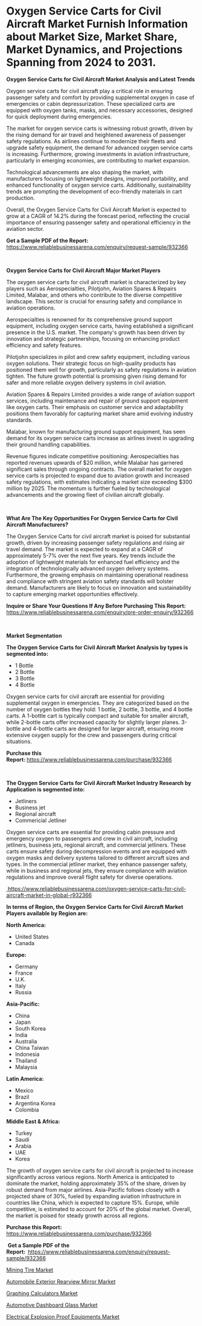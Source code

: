 <p><h1>Oxygen Service Carts for Civil Aircraft Market Furnish Information about Market Size, Market Share, Market Dynamics, and Projections Spanning from 2024 to 2031.</h1></p><p><strong>Oxygen Service Carts for Civil Aircraft Market Analysis and Latest Trends</strong></p>
<p><p>Oxygen service carts for civil aircraft play a critical role in ensuring passenger safety and comfort by providing supplemental oxygen in case of emergencies or cabin depressurization. These specialized carts are equipped with oxygen tanks, masks, and necessary accessories, designed for quick deployment during emergencies. </p><p>The market for oxygen service carts is witnessing robust growth, driven by the rising demand for air travel and heightened awareness of passenger safety regulations. As airlines continue to modernize their fleets and upgrade safety equipment, the demand for advanced oxygen service carts is increasing. Furthermore, growing investments in aviation infrastructure, particularly in emerging economies, are contributing to market expansion. </p><p>Technological advancements are also shaping the market, with manufacturers focusing on lightweight designs, improved portability, and enhanced functionality of oxygen service carts. Additionally, sustainability trends are prompting the development of eco-friendly materials in cart production. </p><p>Overall, the Oxygen Service Carts for Civil Aircraft Market is expected to grow at a CAGR of 14.2% during the forecast period, reflecting the crucial importance of ensuring passenger safety and operational efficiency in the aviation sector.</p></p>
<p><strong>Get a Sample PDF of the Report:&nbsp;</strong> <a href="https://www.reliablebusinessarena.com/enquiry/request-sample/932366">https://www.reliablebusinessarena.com/enquiry/request-sample/932366</a></p>
<p>&nbsp;</p>
<p><strong>Oxygen Service Carts for Civil Aircraft Major Market Players</strong></p>
<p><p>The oxygen service carts for civil aircraft market is characterized by key players such as Aerospecialties, Pilotjohn, Aviation Spares & Repairs Limited, Malabar, and others who contribute to the diverse competitive landscape. This sector is crucial for ensuring safety and compliance in aviation operations.</p><p>Aerospecialties is renowned for its comprehensive ground support equipment, including oxygen service carts, having established a significant presence in the U.S. market. The company's growth has been driven by innovation and strategic partnerships, focusing on enhancing product efficiency and safety features.</p><p>Pilotjohn specializes in pilot and crew safety equipment, including various oxygen solutions. Their strategic focus on high-quality products has positioned them well for growth, particularly as safety regulations in aviation tighten. The future growth potential is promising given rising demand for safer and more reliable oxygen delivery systems in civil aviation.</p><p>Aviation Spares & Repairs Limited provides a wide range of aviation support services, including maintenance and repair of ground support equipment like oxygen carts. Their emphasis on customer service and adaptability positions them favorably for capturing market share amid evolving industry standards.</p><p>Malabar, known for manufacturing ground support equipment, has seen demand for its oxygen service carts increase as airlines invest in upgrading their ground handling capabilities. </p><p>Revenue figures indicate competitive positioning: Aerospecialties has reported revenues upwards of $20 million, while Malabar has garnered significant sales through ongoing contracts. The overall market for oxygen service carts is projected to expand due to aviation growth and increased safety regulations, with estimates indicating a market size exceeding $300 million by 2025. The momentum is further fueled by technological advancements and the growing fleet of civilian aircraft globally.</p></p>
<p>&nbsp;</p>
<p><strong>What Are The Key Opportunities For Oxygen Service Carts for Civil Aircraft Manufacturers?</strong></p>
<p><p>The Oxygen Service Carts for civil aircraft market is poised for substantial growth, driven by increasing passenger safety regulations and rising air travel demand. The market is expected to expand at a CAGR of approximately 5-7% over the next five years. Key trends include the adoption of lightweight materials for enhanced fuel efficiency and the integration of technologically advanced oxygen delivery systems. Furthermore, the growing emphasis on maintaining operational readiness and compliance with stringent aviation safety standards will bolster demand. Manufacturers are likely to focus on innovation and sustainability to capture emerging market opportunities effectively.</p></p>
<p><strong>Inquire or Share Your Questions If Any Before Purchasing This Report:</strong> <a href="https://www.reliablebusinessarena.com/enquiry/pre-order-enquiry/932366">https://www.reliablebusinessarena.com/enquiry/pre-order-enquiry/932366</a></p>
<p>&nbsp;</p>
<p><strong>Market Segmentation</strong></p>
<p><strong>The Oxygen Service Carts for Civil Aircraft Market Analysis by types is segmented into:</strong></p>
<p><ul><li>1 Bottle</li><li>2 Bottle</li><li>3 Bottle</li><li>4 Bottle</li></ul></p>
<p><p>Oxygen service carts for civil aircraft are essential for providing supplemental oxygen in emergencies. They are categorized based on the number of oxygen bottles they hold: 1 bottle, 2 bottle, 3 bottle, and 4 bottle carts. A 1-bottle cart is typically compact and suitable for smaller aircraft, while 2-bottle carts offer increased capacity for slightly larger planes. 3-bottle and 4-bottle carts are designed for larger aircraft, ensuring more extensive oxygen supply for the crew and passengers during critical situations.</p></p>
<p><strong>Purchase this Report:&nbsp;</strong><a href="https://www.reliablebusinessarena.com/purchase/932366">https://www.reliablebusinessarena.com/purchase/932366</a></p>
<p>&nbsp;</p>
<p><strong>The Oxygen Service Carts for Civil Aircraft Market Industry Research by Application is segmented into:</strong></p>
<p><ul><li>Jetliners</li><li>Business jet</li><li>Regional aircraft</li><li>Commericial Jetliner</li></ul></p>
<p><p>Oxygen service carts are essential for providing cabin pressure and emergency oxygen to passengers and crew in civil aircraft, including jetliners, business jets, regional aircraft, and commercial jetliners. These carts ensure safety during decompression events and are equipped with oxygen masks and delivery systems tailored to different aircraft sizes and types. In the commercial jetliner market, they enhance passenger safety, while in business and regional jets, they ensure compliance with aviation regulations and improve overall flight safety for diverse operations.</p></p>
<p><a href="https://www.reliablebusinessarena.com/oxygen-service-carts-for-civil-aircraft-market-in-global-r932366">&nbsp;https://www.reliablebusinessarena.com/oxygen-service-carts-for-civil-aircraft-market-in-global-r932366</a></p>
<p><strong>In terms of Region, the Oxygen Service Carts for Civil Aircraft Market Players available by Region are:</strong></p>
<p>
    <p> <strong> North America: </strong>
        <ul>
            <li>United States</li>
            <li>Canada</li>
        </ul>
        </p> 
    <p> <strong> Europe: </strong>
        <ul>
            <li>Germany</li>
            <li>France</li>
            <li>U.K.</li>
            <li>Italy</li>
            <li>Russia</li>
        </ul>
        </p> 
    <p> <strong> Asia-Pacific: </strong>
        <ul>
            <li>China</li>
            <li>Japan</li>
            <li>South Korea</li>
            <li>India</li>
            <li>Australia</li>
            <li>China Taiwan</li>
            <li>Indonesia</li>
            <li>Thailand</li>
            <li>Malaysia</li>
        </ul>
        </p> 
    <p> <strong> Latin America: </strong>
        <ul>
            <li>Mexico</li>
            <li>Brazil</li>
            <li>Argentina Korea</li>
            <li>Colombia</li>
        </ul>
        </p> 
    <p> <strong> Middle East & Africa: </strong>
        <ul>
            <li>Turkey</li>
            <li>Saudi</li>
            <li>Arabia</li>
            <li>UAE</li>
            <li>Korea</li>
        </ul>
    </p>
    </p>
<p><p>The growth of oxygen service carts for civil aircraft is projected to increase significantly across various regions. North America is anticipated to dominate the market, holding approximately 35% of the share, driven by robust demand from major airlines. Asia-Pacific follows closely with a projected share of 30%, fueled by expanding aviation infrastructure in countries like China, which is expected to capture 15%. Europe, while competitive, is estimated to account for 20% of the global market. Overall, the market is poised for steady growth across all regions.</p></p>
<p><strong>Purchase this Report: </strong><a href="https://www.reliablebusinessarena.com/purchase/932366">https://www.reliablebusinessarena.com/purchase/932366</a></p>
<p>&nbsp;<strong>Get a Sample PDF of the Report:&nbsp;&nbsp;</strong><a href="https://www.reliablebusinessarena.com/enquiry/request-sample/932366">https://www.reliablebusinessarena.com/enquiry/request-sample/932366</a></p>
<p><strong></strong></p>
<p><p><a href="https://www.linkedin.com/pulse/global-mining-tire-market-focus-product-type-29inch-49inchmorethan49inch-k2yuf?trackingId=G7d5gzIPSwKaCZwL9%2FlI2A%3D%3D">Mining Tire Market</a></p><p><a href="https://issuu.com/reportprime-2/docs/automobile-exterior-rearview-mirror_785194510b42d5">Automobile Exterior Rearview Mirror Market</a></p><p><a href="https://www.linkedin.com/pulse/graphing-calculators-market-industry-landscape-growth-7vsvf?trackingId=xVmbdcniQeCQ8jQq%2BUAY9g%3D%3D">Graphing Calculators Market</a></p><p><a href="https://issuu.com/reportprime-2/docs/automotive-dashboard-glass-market-s_5f5780e0b8e4cb">Automotive Dashboard Glass Market</a></p><p><a href="https://medium.com/@tobysalehat8/the-comprehensive-electrical-explosion-proof-equipments-market-research-report-is-essential-for-d3b54fc5c1f2">Electrical Explosion Proof Equipments Market</a></p></p>